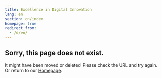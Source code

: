 ```yaml
---
title: Excellence in Digital Innovation
lang: en
section: cn/index
homepage: true
redirect_from:
  - /d/en/
---
```


<section class="full error-page">
  <div class="container">
    <div class="row">
        <h2>Sorry, this page does not exist.</h2>
        <p>It might have been moved or deleted. Please check the URL and try again.<br>Or return to our <a href="{{site.url}}{{site.baseurl}}/" title="Home">Homepage</a>.</p>
    </div>
  </div>
</section> 